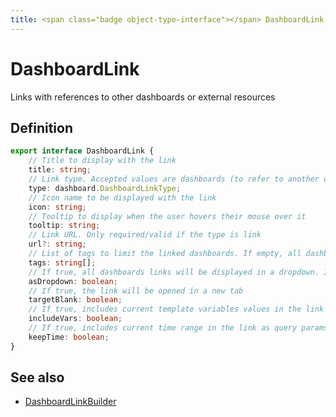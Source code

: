 ```yaml
---
title: <span class="badge object-type-interface"></span> DashboardLink
---
```

# <span class="badge object-type-interface"></span> DashboardLink

Links with references to other dashboards or external resources

## Definition

```typescript
export interface DashboardLink {
	// Title to display with the link
	title: string;
	// Link type. Accepted values are dashboards (to refer to another dashboard) and link (to refer to an external resource)
	type: dashboard.DashboardLinkType;
	// Icon name to be displayed with the link
	icon: string;
	// Tooltip to display when the user hovers their mouse over it
	tooltip: string;
	// Link URL. Only required/valid if the type is link
	url?: string;
	// List of tags to limit the linked dashboards. If empty, all dashboards will be displayed. Only valid if the type is dashboards
	tags: string[];
	// If true, all dashboards links will be displayed in a dropdown. If false, all dashboards links will be displayed side by side. Only valid if the type is dashboards
	asDropdown: boolean;
	// If true, the link will be opened in a new tab
	targetBlank: boolean;
	// If true, includes current template variables values in the link as query params
	includeVars: boolean;
	// If true, includes current time range in the link as query params
	keepTime: boolean;
}

```
## See also

 * <span class="badge builder"></span> [DashboardLinkBuilder](./builder-DashboardLinkBuilder.md)
